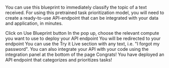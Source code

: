 
You can use this blueprint to immediately classify the topic of a text received. For using this pretrained task prioritization model, you will need to create a ready-to-use API-endpoint that can be integrated with your data and application, in minutes.

Click on Use Blueprint button
In the pop up, choose the relevant compute you want to use to deploy your API endpoint
You will be redirected to your endpoint
You can use the Try it Live section with any text, i.e. "I forgot my password".
You can also integrate your API with your code using the integration panel at the bottom of the page
Congrats! You have deployed an API endpoint that categorizes and prioritizes tasks!